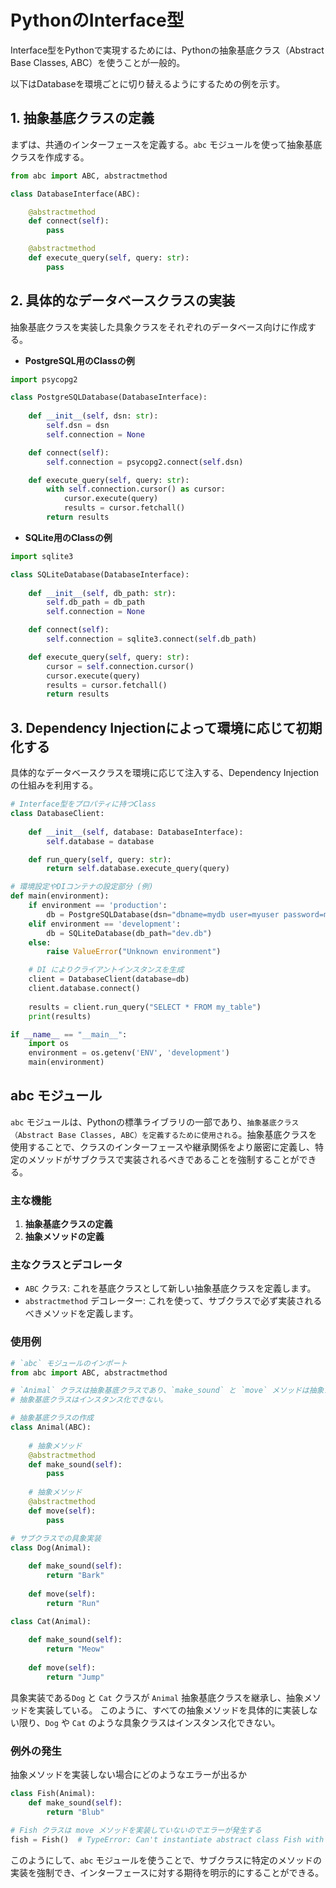 # PythonのInterface型

Interface型をPythonで実現するためには、Pythonの抽象基底クラス（Abstract Base Classes, ABC）を使うことが一般的。

以下はDatabaseを環境ごとに切り替えるようにするための例を示す。

## 1. 抽象基底クラスの定義

まずは、共通のインターフェースを定義する。`abc` モジュールを使って抽象基底クラスを作成する。

```python
from abc import ABC, abstractmethod

class DatabaseInterface(ABC):

    @abstractmethod
    def connect(self):
        pass

    @abstractmethod
    def execute_query(self, query: str):
        pass
```

## 2. 具体的なデータベースクラスの実装

抽象基底クラスを実装した具象クラスをそれぞれのデータベース向けに作成する。

- **PostgreSQL用のClassの例**

```python
import psycopg2

class PostgreSQLDatabase(DatabaseInterface):
    
    def __init__(self, dsn: str):
        self.dsn = dsn
        self.connection = None

    def connect(self):
        self.connection = psycopg2.connect(self.dsn)

    def execute_query(self, query: str):
        with self.connection.cursor() as cursor:
            cursor.execute(query)
            results = cursor.fetchall()
        return results
```

- **SQLite用のClassの例**

```python
import sqlite3

class SQLiteDatabase(DatabaseInterface):
    
    def __init__(self, db_path: str):
        self.db_path = db_path
        self.connection = None

    def connect(self):
        self.connection = sqlite3.connect(self.db_path)

    def execute_query(self, query: str):
        cursor = self.connection.cursor()
        cursor.execute(query)
        results = cursor.fetchall()
        return results
```

## 3. Dependency Injectionによって環境に応じて初期化する

具体的なデータベースクラスを環境に応じて注入する、Dependency Injectionの仕組みを利用する。

```python
# Interface型をプロパティに持つClass
class DatabaseClient:
    
    def __init__(self, database: DatabaseInterface):
        self.database = database

    def run_query(self, query: str):
        return self.database.execute_query(query)

# 環境設定やDIコンテナの設定部分 (例)
def main(environment):
    if environment == 'production':
        db = PostgreSQLDatabase(dsn="dbname=mydb user=myuser password=mypass host=myhost port=myport")
    elif environment == 'development':
        db = SQLiteDatabase(db_path="dev.db")
    else:
        raise ValueError("Unknown environment")

    # DI によりクライアントインスタンスを生成
    client = DatabaseClient(database=db)
    client.database.connect()
    
    results = client.run_query("SELECT * FROM my_table")
    print(results)

if __name__ == "__main__":
    import os
    environment = os.getenv('ENV', 'development')
    main(environment)
```

## abc モジュール

`abc` モジュールは、Pythonの標準ライブラリの一部であり、`抽象基底クラス（Abstract Base Classes, ABC）を定義するために使用される`。抽象基底クラスを使用することで、クラスのインターフェースや継承関係をより厳密に定義し、特定のメソッドがサブクラスで実装されるべきであることを強制することができる。

### 主な機能

1. **抽象基底クラスの定義**
2. **抽象メソッドの定義**

### 主なクラスとデコレータ

- `ABC` クラス: これを基底クラスとして新しい抽象基底クラスを定義します。
- `abstractmethod` デコレーター: これを使って、サブクラスで必ず実装されるべきメソッドを定義します。

### 使用例

```python
# `abc` モジュールのインポート
from abc import ABC, abstractmethod

# `Animal` クラスは抽象基底クラスであり、`make_sound` と `move` メソッドは抽象メソッドになる。
# 抽象基底クラスはインスタンス化できない。

# 抽象基底クラスの作成
class Animal(ABC):
    
    # 抽象メソッド
    @abstractmethod
    def make_sound(self):
        pass
    
    # 抽象メソッド
    @abstractmethod
    def move(self):
        pass

# サブクラスでの具象実装
class Dog(Animal):
    
    def make_sound(self):
        return "Bark"
    
    def move(self):
        return "Run"

class Cat(Animal):
    
    def make_sound(self):
        return "Meow"
    
    def move(self):
        return "Jump"
```

具象実装である`Dog` と `Cat` クラスが `Animal` 抽象基底クラスを継承し、抽象メソッドを実装している。
このように、すべての抽象メソッドを具体的に実装しない限り、`Dog` や `Cat` のような具象クラスはインスタンス化できない。

### 例外の発生

抽象メソッドを実装しない場合にどのようなエラーが出るか

```python
class Fish(Animal):
    def make_sound(self):
        return "Blub"

# Fish クラスは move メソッドを実装していないのでエラーが発生する
fish = Fish()  # TypeError: Can't instantiate abstract class Fish with abstract method move
```

このようにして、`abc` モジュールを使うことで、サブクラスに特定のメソッドの実装を強制でき、インターフェースに対する期待を明示的にすることができる。
